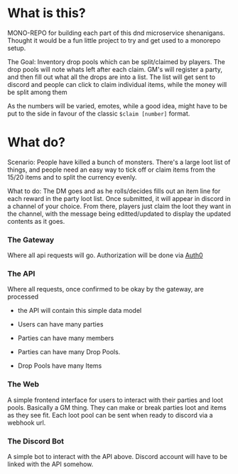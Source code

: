 # What is this?

MONO-REPO for building each part of this dnd microservice shenanigans. Thought it would be a fun little project to try and get used to a monorepo setup. 

The Goal: Inventory drop pools which can be split/claimed by players. The drop pools will note whats left after each claim. GM's will register a party, and then fill out what all the drops are into a list. The list will get sent to discord and people can click to claim individual items, while the money will be split among them

As the numbers will be varied, emotes, while a good idea, might have to be put to the side in favour of the classic ` $claim [number] ` format.

# What do?

Scenario: People have killed a bunch of monsters. There's a large loot list of things, and people need an easy way to tick off or claim items from the 15/20 items and to split the currency evenly.

What to do: The DM goes and as he rolls/decides fills out an item line for each reward in the party loot list. Once submitted, it will appear in discord in a channel of your choice. From there, players just claim the loot they want in the channel, with the message being editted/updated to display the updated contents as it goes. 

### The Gateway

Where all api requests will go. Authorization will be done via [Auth0](https://auth0.com/)

### The API

Where all requests, once confirmed to be okay by the gateway, are processed

- the API will contain this simple data model

- Users can have many parties

- Parties can have many members

- Parties can have many Drop Pools.

- Drop Pools have many Items

### The Web

A simple frontend interface for users to interact with their parties and loot pools. Basically a GM thing. They can make or break parties loot and items as they see fit. Each loot pool can be sent when ready to discord via a webhook url. 

### The Discord Bot

A simple bot to interact with the API above. Discord account will have to be linked with the API somehow.